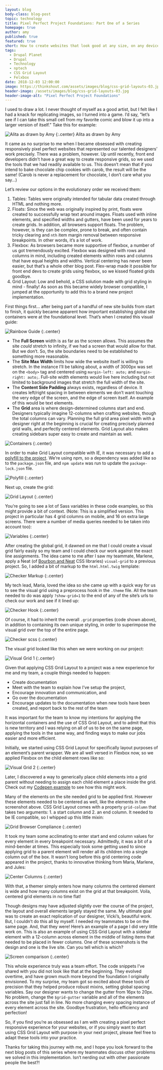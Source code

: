 ```yaml
---
layout: blog
body-class: blog-post
topic: technology
title: Pixel Perfect Project Foundations: Part One of a Series
homepage: true
author: amy
published: true
featured: true
short: How to create websites that look good at any size, on any device.
tags:
  - Drupal Planet
  - Drupal
  - Technology
  - nptech
  - CSS Grid Layout
  - Felxbox
date: 2018-12-03 12:00:00
image: https://thinkshout.com/assets/images/blog/css-grid-layouts-03.jpg
header-image: /assets/images/blog/css-grid-layouts-03.jpg
header-image-alt: "Pixel Perfect Project Foundations"
---
```

I used to draw a lot. I never thought of myself as a good artist, but I felt like I had a knack for replicating images, so I turned into a game. I’d say, “let’s see if I can take this small cell from my favorite comic and blow it up into a larger version of itself.” Take this for example:

![Alita as drawn by Amy](/assets/images/blog/alita.JPG)
{:.center}
<span class="caption"><i class="fa fa-caret-up"></i>Alita as drawn by Amy</span>

It came as no surprise to me when I became obsessed with creating responsively pixel perfect websites that represented our talented designers’ work precisely. There was a problem, however. Up until recently, front end developers didn’t have a great way to create responsive grids, so we used the tools that we had readily available to us. This doesn’t mean that if you intend to bake chocolate chip cookies with carob, the result will be the same! (Carob is never a replacement for chocolate, I don’t care what you say…)

Let’s review our options in the evolutionary order we received them:

1. Tables: Tables were originally intended for tabular data created through HTML and nothing more.
2. Floats: Since the web was originally inspired by print, floats were created to successfully wrap text around images. Floats used with inline elements, and specified widths and gutters, have been used for years to create grids. In addition, all browsers support floats. The problem, however, is they can be complex, prone to break, and often contain tricky clearing and `nth` item margin removal between responsive breakpoints. In other words, it’s a lot of work.
3. Flexbox: As browsers became more supportive of flexbox, a number of us got tremendously excited. Flexbox was designed with rows and columns in mind, including created elements within rows and columns that have equal heights and widths. Vertical centering has never been easier, but that’s a whole other blog post. Flex-wrap made it possible for front end devs to create grids using flexbox, so we kissed floated grids goodbye.
4. Grid Layout: Low and behold, a CSS solution made with grid styling in mind - finally! As soon as this became widely browser compatible, I jumped at the opportunity to add this to a brand new project implementation.

First things first… after being part of a handful of new site builds from start to finish, it quickly became apparent how important establishing global site containers were at the foundational level. That’s when I created this visual guide:

![Rainbow Guide](/assets/images/blog/rainbow_guide.png)
{:.center}

* The **Full Screen** width is as far as the screen allows. This assumes the site _could_ stretch to infinity, if we had a screen that would allow for that. But we don’t. So, the site boundaries need to be established to something more reasonable.
* The **Site Max Width** limits how wide the website itself is willing to stretch. In the instance I’ll be talking about, a width of 3000px was set on the `<body>` tag and centered using `margin-left: auto;` and `margin-right: auto;`. Full-site width elements would live here including but not limited to background images that stretch the full width of the site.
* The **Content Side Padding** always exists, regardless of device. It creates left/right spacing in between elements we don’t want touching the very edge of the screen, and the edge of screen itself. An example of this would be text elements.
* The **Grid** area is where design-determined columns start and end. Designers typically imagine 12-columns when crafting websites, though the total columns can vary. Planning the full grid area pixel width with a designer right at the beginning is crucial for creating precisely planned grid walls, and perfectly centered elements. Grid Layout also makes creating sidebars super easy to create and maintain as well.

![Containers](/assets/images/blog/containers.png)
{:.center}

In order to make Grid Layout compatible with IE, it was necessary to add a [polyfill to the project](https://github.com/FremyCompany/css-grid-polyfill/). We’re using npm, so a dependency was added like so to the `package.json` file, and `npm update` was run to update the `package-lock.json` file.

![Polyfill](/assets/images/blog/polyfill.png)
{:.center}

Next up, create the grid:

![Grid Layout](/assets/images/blog/grid.png)
{:.center}

You’re going to see a lot of Sass variables in these code examples, so this might provide a bit of context. (Note: This is a simplified version. This project in particular has 4 grid columns on mobile, and 16 on extra large screens. There were a number of media queries needed to be taken into account too):

![Variables](/assets/images/blog/variables.png)
{:.center}

After creating the global grid, it dawned on me that I could create a visual grid fairly easily so my team and I could check our work against the exact line assignments. The idea came to me after I saw my teammate, Marlene, apply a Neat (of [Bourbon and Neat](https://neat.bourbon.io/docs/1.7.0/) CSS libraries) `visual-grid` to a previous project. So, I added a bit of markup to the `html.html.twig` template:

![Checker Markup](/assets/images/blog/checker_markup.png)
{:.center}

My tech lead, Maria, loved the idea so she came up with a quick way for us to see the visual grid using a preprocess hook in the `.theme` file. All the team needed to do was apply `?show-grid=1` to the end of any of the site’s urls to check our work and see if it lined up:

![Checker Hook](/assets/images/blog/checker_hook.png)
{:.center}

Of course, it had to inherit the overall `.grid` properties (code shown above), in addition to containing its own unique styling, in order to superimpose the visual grid over the top of the entire page.

![Checker scss](/assets/images/blog/checker_scss.png)
{:.center}

The visual grid looked like this when we were working on our project:

![Visual Grid 1](/assets/images/blog/visual_grid_one.png)
{:.center}

Given that applying CSS Grid Layout to a project was a new experience for me and my team, a couple things needed to happen:

- Create documentation
- Meet with the team to explain how I’ve setup the project,
- Encourage innovation and communication, and
- Go over the documentation
- Encourage updates to the documentation when new tools have been created, and report back to the rest of the team

It was important for the team to know my intentions for applying the horizontal containers and the use of CSS Grid Layout, and to admit that this is new territory and I was relying on all of us to be on the same page, applying the tools in the same way, and finding ways to make our jobs easier and more efficient.

Initially, we started using CSS Grid Layout for specifically layout purposes of an element’s parent wrapper. We are all well versed in Flexbox now, so we applied Flexbox on the child element rows like so:

![Visual Grid 2](/assets/images/blog/visual_grid_two.png)
{:.center}

Later, I discovered a way to generically place child elements into a grid parent without needing to assign each child element a place inside the grid. Check out my [Codepen example](https://codepen.io/amydecat/pen/rQvyjb) to see how this might work.

Many of the elements on the site needed grid to be applied first. However these elements needed to be centered as well, like the elements in the screenshot above. CSS Grid Layout comes with a property `grid-column` that takes two arguments: 1. a start column and 2. an end column. It needed to be IE compatible, so I whipped up this little mixin:

![Grid Browser Compliance](/assets/images/blog/grid_browser_compliance.png)
{:.center}

It took my team some acclimating to enter start and end column values for every element in every breakpoint necessary. Admittedly, it was a bit of a mind-bender at times. This especially took some getting used to since applying grid to a parent element will render all its children into a single column out of the box. It wasn’t long before this grid centering code appeared in the project, thanks to innovative thinking from Maria, Marlene, and Jules:

![Center Columns](/assets/images/blog/center_columns.png)
{:.center}

With that, a themer simply enters how many columns the centered element is wide and how many columns exist on the grid at that breakpoint. Voila, centered grid elements in no time flat!

Though designs may have adjusted slightly over the course of the project, the layout and overall elements largely stayed the same. My ultimate goal was to create an exact replication of our designer, Vicki’s, beautiful work. But, I couldn’t do this all by myself. I needed my teammates to be on the same page. And, that they were! Here’s an example of a page I did very little work on. This is also an example of using CSS Grid Layout with a sidebar element with a 12-column across element in the middle of listing items that needed to be placed in fewer columns. One of these screenshots is the design and one is the live site. Can you tell which is which?

![Screen comparison](/assets/images/blog/Responsive-Comparison.png)
{:.center}

This whole experience truly was a team effort. The code snippets I’ve shared with you did not look like that at the beginning. They evolved overtime, and have grown much more beyond the foundation I originally envisioned. To my surprise, my team got so excited about these tools of precision that they helped produce robust mixins, setting global spacing variables. Say our designer wants to change the gutter from 16px to 20px. No problem, change the `$grid-gutter` variable and all of the elements across the site just fall in line. No more changing every spacing instance of every element across the site. Goodbye frustration, hello efficiency and perfection!

So, if you find you’re as obsessed as I am with creating a pixel perfect responsive experience for your websites, or if you simply want to start using CSS Grid Layout with purpose in your next project, please feel free to adapt these tools into your practice.

Thanks for taking this journey with me, and I hope you look forward to the next blog posts of this series where my teammates discuss other problems we solved in this implementation. Isn’t nerding out with other passionate people the best?!
